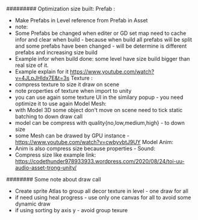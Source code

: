 ######### Optimization size built:
Prefab :
- Make Prefabs in Level reference from Prefab in Asset
- note:
- Some Prefabs be changed when editer or GD set map need to cache infor and clear when build - because when build all prefabs will be split and some prefabs have been changed - will be determine is different prefabs and increasing size build
- Example infor when build done: some level have size build bigger than real size of it.
- Example explain for it https://www.youtube.com/watch?v=4JLpJHIdx7E&t=3s
Texture :
- compress texture to size it draw on scene
- note properties of texture when import to unity
- you can use again some texture UI in the similary popup - you need optimize it to use again
Model Mesh:
- with Model 3D some object don't move on scene need to tick static batching to down draw call
- model can be compress with quality{no,low,medium,high} - to down size
- some Mesh can be drawed by GPU instance -https://www.youtube.com/watch?v=cwbyvbtJ9UY
Model Anim:
- Anim is also compress size because properties -
Sound:
- Compress size like example link: https://codethunder978933933.wordpress.com/2020/08/24/toi-uu-audio-asset-trong-unity/

######## Some note about draw call
- Create sprite Atlas to group all decor texture in level - one draw for all
- if need using heal progress - use only one canvas for all to avoid some dynamic draw
- if using sorting by axis y - avoid group texure
